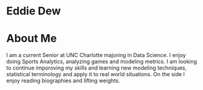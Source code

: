 # Eddie Dew

# About Me
I am a current Senior at UNC Charlotte majoring in Data Science. I enjoy doing Sports Analytics, analyzing games and modeling metrics. I am looking to continue imporoving my skills and learning new modeling techniques, statistical terminology and apply it to real world situations. On the side I enjoy reading biographies and lifting weights.
